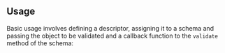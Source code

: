 ## Usage

Basic usage involves defining a descriptor, assigning it to a schema and passing the object to be validated and a callback function to the `validate` method of the schema:

